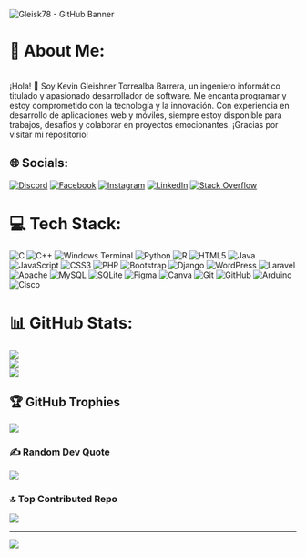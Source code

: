 ![Gleisk78 - GitHub Banner](https://github.com/Gleisk78/Gleisk78/assets/106788188/b15d7c7f-b47b-4ca3-a833-37144f24bf68)
# 💫 About Me:
<br>¡Hola! 👋 Soy Kevin Gleishner Torrealba Barrera, un ingeniero informático titulado y apasionado desarrollador de software. Me encanta programar y estoy comprometido con la tecnología y la innovación. Con experiencia en desarrollo de aplicaciones web y móviles, siempre estoy disponible para trabajos, desafíos y colaborar en proyectos emocionantes. ¡Gracias por visitar mi repositorio!<br>


## 🌐 Socials:
[![Discord](https://img.shields.io/badge/Discord-%237289DA.svg?logo=discord&logoColor=white)](https://discord.gg/Q7m6R8Rn) 
[![Facebook](https://img.shields.io/badge/Facebook-%231877F2.svg?logo=Facebook&logoColor=white)](https://facebook.com/KevinTorrealba) 
[![Instagram](https://img.shields.io/badge/Instagram-%23E4405F.svg?logo=Instagram&logoColor=white)](https://instagram.com/Gleisk789) 
[![LinkedIn](https://img.shields.io/badge/LinkedIn-%230077B5.svg?logo=linkedin&logoColor=white)](https://linkedin.com/in/kevintorrealbabarrera) 
[![Stack Overflow](https://img.shields.io/badge/-Stackoverflow-FE7A16?logo=stack-overflow&logoColor=white)](https://stackoverflow.com/users/gleisk789)


# 💻 Tech Stack:
![C](https://img.shields.io/badge/c-%2300599C.svg?style=for-the-badge&logo=c&logoColor=white) ![C++](https://img.shields.io/badge/c++-%2300599C.svg?style=for-the-badge&logo=c%2B%2B&logoColor=white) ![Windows Terminal](https://img.shields.io/badge/Windows%20Terminal-%234D4D4D.svg?style=for-the-badge&logo=windows-terminal&logoColor=white) ![Python](https://img.shields.io/badge/python-3670A0?style=for-the-badge&logo=python&logoColor=ffdd54) ![R](https://img.shields.io/badge/r-%23276DC3.svg?style=for-the-badge&logo=r&logoColor=white) ![HTML5](https://img.shields.io/badge/html5-%23E34F26.svg?style=for-the-badge&logo=html5&logoColor=white) ![Java](https://img.shields.io/badge/java-%23ED8B00.svg?style=for-the-badge&logo=openjdk&logoColor=white) ![JavaScript](https://img.shields.io/badge/javascript-%23323330.svg?style=for-the-badge&logo=javascript&logoColor=%23F7DF1E) ![CSS3](https://img.shields.io/badge/css3-%231572B6.svg?style=for-the-badge&logo=css3&logoColor=white) ![PHP](https://img.shields.io/badge/php-%23777BB4.svg?style=for-the-badge&logo=php&logoColor=white) ![Bootstrap](https://img.shields.io/badge/bootstrap-%238511FA.svg?style=for-the-badge&logo=bootstrap&logoColor=white) ![Django](https://img.shields.io/badge/django-%23092E20.svg?style=for-the-badge&logo=django&logoColor=white) ![WordPress](https://img.shields.io/badge/WordPress-%23117AC9.svg?style=for-the-badge&logo=WordPress&logoColor=white) ![Laravel](https://img.shields.io/badge/laravel-%23FF2D20.svg?style=for-the-badge&logo=laravel&logoColor=white) ![Apache](https://img.shields.io/badge/apache-%23D42029.svg?style=for-the-badge&logo=apache&logoColor=white) ![MySQL](https://img.shields.io/badge/mysql-4479A1.svg?style=for-the-badge&logo=mysql&logoColor=white) ![SQLite](https://img.shields.io/badge/sqlite-%2307405e.svg?style=for-the-badge&logo=sqlite&logoColor=white) ![Figma](https://img.shields.io/badge/figma-%23F24E1E.svg?style=for-the-badge&logo=figma&logoColor=white) ![Canva](https://img.shields.io/badge/Canva-%2300C4CC.svg?style=for-the-badge&logo=Canva&logoColor=white) ![Git](https://img.shields.io/badge/git-%23F05033.svg?style=for-the-badge&logo=git&logoColor=white) ![GitHub](https://img.shields.io/badge/github-%23121011.svg?style=for-the-badge&logo=github&logoColor=white) ![Arduino](https://img.shields.io/badge/-Arduino-00979D?style=for-the-badge&logo=Arduino&logoColor=white) ![Cisco](https://img.shields.io/badge/cisco-%23049fd9.svg?style=for-the-badge&logo=cisco&logoColor=black)
# 📊 GitHub Stats:
![](https://github-readme-stats.vercel.app/api?username=Gleisk78&theme=shades-of-purple&hide_border=false&include_all_commits=false&count_private=false)<br/>
![](https://github-readme-streak-stats.herokuapp.com/?user=Gleisk78&theme=shades-of-purple&hide_border=false)<br/>
![](https://github-readme-stats.vercel.app/api/top-langs/?username=Gleisk78&theme=shades-of-purple&hide_border=false&include_all_commits=false&count_private=false&layout=compact)

## 🏆 GitHub Trophies
![](https://github-profile-trophy.vercel.app/?username=Gleisk78&theme=tokyonight&no-frame=true&no-bg=false&margin-w=4)

### ✍️ Random Dev Quote
![](https://quotes-github-readme.vercel.app/api?type=horizontal&theme=radical)

### 🔝 Top Contributed Repo
![](https://github-contributor-stats.vercel.app/api?username=Gleisk78&limit=5&theme=dracula&combine_all_yearly_contributions=true)

---
[![](https://visitcount.itsvg.in/api?id=Gleisk78&icon=2&color=0)](https://visitcount.itsvg.in)

<!-- Proudly created with GPRM ( https://gprm.itsvg.in ) -->
